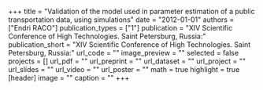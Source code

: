 +++
title = "Validation of the model used in parameter estimation of a public transportation data, using simulations"
date = "2012-01-01"
authors = ["Endri RACO"]
publication_types = ["1"]
publication = "XIV Scientific Conference of High Technologies.  Saint Petersburg, Russia:"
publication_short = "XIV Scientific Conference of High Technologies.  Saint Petersburg, Russia:"
url_code = ""
image_preview = ""
selected = false
projects = []
url_pdf = ""
url_preprint = ""
url_dataset = ""
url_project = ""
url_slides = ""
url_video = ""
url_poster = ""
math = true
highlight = true
[header]
image = ""
caption = ""
+++
